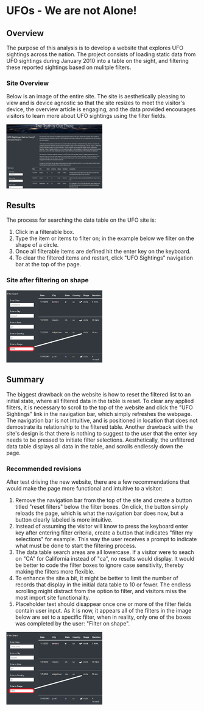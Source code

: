 # UFOs - We are not Alone!

## Overview
The purpose of this analysis is to develop a website that explores UFO sightings across the nation. The project consists of loading static data from UFO sightings during January 2010 into a table on the sight, and filtering these reported sightings based on mulitple filters.

### Site Overview
Below is an image of the entire site. The site is aesthetically pleasing to view and is device agnostic so that the site resizes to meet the visitor's device, the overview article is engaging, and the data provided encourages visitors to learn more about UFO sightings using the filter fields.

<img src="images/site_overview.png" width="50%" height="20%">

## Results
The process for searching the data table on the UFO site is:
1. Click in a filterable box.
2. Type the item or items to filter on; in the example below we filter on the shape of a circle.
3. Once all filterable items are defined hit the enter key on the keyboard.
4. To clear the filtered items and restart, click "UFO Sightings" navigation bar at the top of the page.

### Site after filtering on shape

<img src="images/filtered_circl.png" width="50%" height="20%">

## Summary
The biggest drawback on the website is how to reset the filtered list to an initial state, where all filtered data in the table is reset. To clear any applied filters, it is necessary to scroll to the top of the website and click the "UFO Sightings" link in the navigation bar, which simply refreshes the webpage. The navigation bar is not intuitive, and is positioned in location that does not demostrate its relationship to the filtered table. Another drawback with the site's design is that there is nothing to suggest to the user that the enter key needs to be pressed to initiate filter selections. Aesthetically, the unfiltered data table displays all data in the table, and scrolls endlessly down the page.

### Recommended revisions
After test driving the new website, there are a few recommendations that would make the page more functional and intuitive to a visitor:
1. Remove the navigation bar from the top of the site and create a button titled "reset filters" below the filter boxes. On click, the button simply reloads the page, which is what the navigation bar does now, but a button clearly labeled is more intuitive.
2. Instead of assuming the visitor will know to press the keyboard enter key after entering filter criteria, create a button that indicates "filter my selections" for example. This way the user receives a prompt to indicate what must be done to start the filtering process.
3. The data table search areas are all lowercase. If a visitor were to seach on "CA" for California instead of "ca", no results would display. It would be better to code the filter boxes to ignore case sensitivity, thereby making the filters more flexible.
4. To enhance the site a bit, it might be better to limit the number of records that display in the initial data table to 10 or fewer. The endless scrolling might distract from the option to filter, and visitors miss the most import site functionality.
5. Placeholder text should disappear once one or more of the filter fields contain user input. As it is now, it appears all of the filters in the image below are set to a specific filter, when in reality, only one of the boxes was completed by the user: "Filter on shape". 

<img src="images/filtered_circl.png" width="50%" height="20%">






